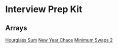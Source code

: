 # Interview Prep Kit

## Arrays

[Hourglass Sum](https://www.hackerrank.com/challenges/2d-array/problem)
[New Year Chaos](https://www.hackerrank.com/challenges/new-year-chaos/problem)
[Minimum Swaps 2](https://www.hackerrank.com/challenges/minimum-swaps-2/problem)
